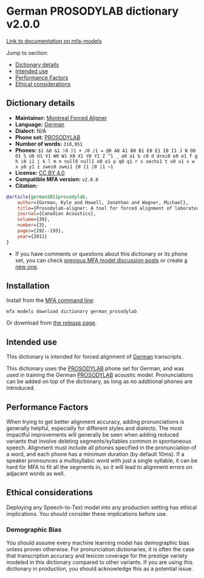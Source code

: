 
# German PROSODYLAB dictionary v2.0.0

[Link to documentation on mfa-models](https://mfa-models.readthedocs.io/en/main/dictionary/german_prosodylab.html)

Jump to section:

- [Dictionary details](#dictionary-details)
- [Intended use](#intended-use)
- [Performance Factors](#performance-factors)
- [Ethical considerations](#ethical-considerations)

## Dictionary details

- **Maintainer:** [Montreal Forced Aligner](https://montreal-forced-aligner.readthedocs.io/)
- **Language:** [German](https://en.wikipedia.org/wiki/German_language)
- **Dialect:** N/A
- **Phone set:** [PROSODYLAB](https://github.com/prosodylab/prosodylab.dictionaries)
- **Number of words:** `310,951`
- **Phones:** `$1 &0 &1 )0 )1 + /0 /1 = @0 A0 A1 B0 B1 E0 E1 I0 I1 J N O0 O1 S U0 U1 V1 W0 W1 X0 X1 Y0 Y1 Z ^1 _ a0 a1 b c0 d drei0 e0 e1 f g h i0 i1 j k l m n null0 null1 o0 o1 p q0 q1 r s sechs1 t u0 u1 v w x y0 y1 z zwei0 zwei1 {0 {1 |0 |1 ~1`
- **License:** [CC BY 4.0](https://github.com/MontrealCorpusTools/mfa-models/tree/main/dictionary/german/prosodylab/v2.0.0/LICENSE)
- **Compatible MFA version:** `v2.0.0`
- **Citation:**

```bibtex
@article{gorman2011prosodylab,
	author={Gorman, Kyle and Howell, Jonathan and Wagner, Michael},
	title={Prosodylab-aligner: A tool for forced alignment of laboratory speech},
	journal={Canadian Acoustics},
	volume={39},
	number={3},
	pages={192--193},
	year={2011}
}
```

- If you have comments or questions about this dictionary or its phone set, you can check [previous MFA model discussion posts](https://github.com/MontrealCorpusTools/mfa-models/discussions?discussions_q=German+PROSODYLAB+dictionary+v2.0.0) or create [a new one](https://github.com/MontrealCorpusTools/mfa-models/discussions/new).

## Installation

Install from the [MFA command line](https://montreal-forced-aligner.readthedocs.io/en/latest/user_guide/models/index.html):

```
mfa models download dictionary german_prosodylab
```

Or download from [the release page](https://github.com/MontrealCorpusTools/mfa-models/releases/tag/dictionary-german_prosodylab-v2.0.0).

## Intended use

This dictionary is intended for forced alignment of [German](https://en.wikipedia.org/wiki/German_language) transcripts.

This dictionary uses the [PROSODYLAB](https://github.com/prosodylab/prosodylab.dictionaries) phone set for German, and was used in training the German [PROSODYLAB](https://github.com/prosodylab/prosodylab.dictionaries) acoustic model. Pronunciations can be added on top of the dictionary, as long as no additional phones are introduced.

## Performance Factors

When trying to get better alignment accuracy, adding pronunciations is generally helpful, especially for different styles and dialects. The most impactful improvements will generally be seen when adding reduced variants that involve deleting segments/syllables common in spontaneous speech.  Alignment must include all phones specified in the pronunciation of a word, and each phone has a minimum duration (by default 10ms). If a speaker pronounces a multisyllabic word with just a single syllable, it can be hard for MFA to fit all the segments in, so it will lead to alignment errors on adjacent words as well.

## Ethical considerations

Deploying any Speech-to-Text model into any production setting has ethical implications. You should consider these implications before use.

### Demographic Bias

You should assume every machine learning model has demographic bias unless proven otherwise. For pronunciation dictionaries, it is often the case that transcription accuracy and lexicon coverage for the prestige variety modeled in this dictionary compared to other variants. If you are using this dictionary in production, you should acknowledge this as a potential issue.

